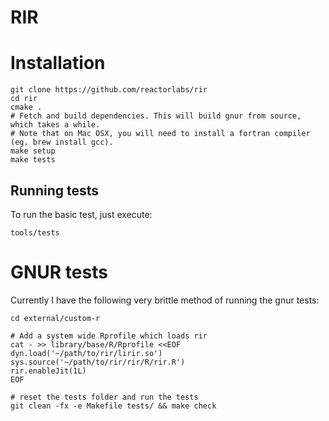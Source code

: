 # RIR

# Installation

    git clone https://github.com/reactorlabs/rir
    cd rir
    cmake .
    # Fetch and build dependencies. This will build gnur from source, which takes a while.
    # Note that on Mac OSX, you will need to install a fortran compiler (eg. brew install gcc). 
    make setup
    make tests

## Running tests

To run the basic test, just execute:

    tools/tests

# GNUR tests

Currently I have the following very brittle method of running the gnur tests:

    cd external/custom-r

    # Add a system wide Rprofile which loads rir
    cat - >> library/base/R/Rprofile <<EOF
    dyn.load('~/path/to/rir/lirir.so')
    sys.source('~/path/to/rir/rir/R/rir.R')
    rir.enableJit(1L)
    EOF

    # reset the tests folder and run the tests
    git clean -fx -e Makefile tests/ && make check
